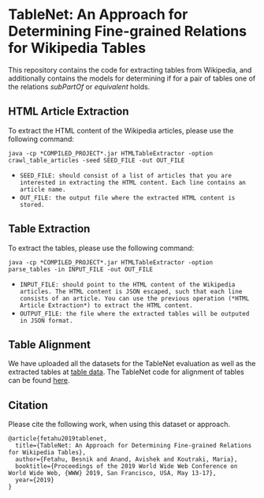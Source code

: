 # TableNet: An Approach for Determining Fine-grained Relations for Wikipedia Tables

This repository contains the code for extracting tables from Wikipedia, and additionally contains the models for determining if for a pair of tables one of the relations *subPartOf* or *equivalent* holds. 

## HTML Article Extraction
To extract the HTML content of the Wikipedia articles, please use the following command:
```
java -cp *COMPILED_PROJECT*.jar HTMLTableExtractor -option crawl_table_articles -seed SEED_FILE -out OUT_FILE
```

- `SEED_FILE: should consist of a list of articles that you are interested in extracting the HTML content. Each line contains an article name.`
- `OUT_FILE: the output file where the extracted HTML content is stored.`

## Table Extraction

To extract the tables, please use the following command: 
```
java -cp *COMPILED_PROJECT*.jar HTMLTableExtractor -option parse_tables -in INPUT_FILE -out OUT_FILE
```
- `INPUT_FILE: should point to the HTML content of the Wikipedia articles. The HTML content is JSON escaped, such that each line consists of an article. You can use the previous operation (*HTML Article Extraction*) to extract the HTML content.`
- `OUTPUT_FILE: the file where the extracted tables will be outputed in JSON format.`

## Table Alignment

We have uploaded all the datasets for the TableNet evaluation as well as the extracted tables at [table data](https://github.com/bfetahu/wiki_tables/tree/master/data/). The TableNet code for alignment of tables can be found [here](https://github.com/bfetahu/wiki_tables/tree/master/tablnet_code/).




## Citation
Please cite the following work, when using this dataset or approach.
```
@article{fetahu2019tablenet,
  title={TableNet: An Approach for Determining Fine-grained Relations for Wikipedia Tables},
  author={Fetahu, Besnik and Anand, Avishek and Koutraki, Maria},
  booktitle={Proceedings of the 2019 World Wide Web Conference on World Wide Web, {WWW} 2019, San Francisco, USA, May 13-17},
  year={2019}
}
```

